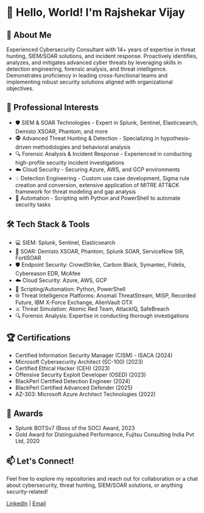 # 👋 Hello, World! I'm Rajshekar Vijay

## 🚀 About Me
Experienced Cybersecurity Consultant with 14+ years of expertise in threat hunting, SIEM/SOAR solutions, and incident response. Proactively identifies, analyzes, and mitigates advanced cyber threats by leveraging skills in detection engineering, forensic analysis, and threat intelligence. Demonstrates proficiency in leading cross-functional teams and implementing robust security solutions aligned with organizational objectives.

## 💼 Professional Interests
- 🛡️ SIEM & SOAR Technologies - Expert in Splunk, Sentinel, Elasticsearch, Demisto XSOAR, Phantom, and more
- 🕵️ Advanced Threat Hunting & Detection - Specializing in hypothesis-driven methodologies and behavioral analysis
- 🔍 Forensic Analysis & Incident Response - Experienced in conducting high-profile security incident investigations
- ☁️ Cloud Security - Securing Azure, AWS, and GCP environments
- 💡 Detection Engineering - Custom use case development, Sigma rule creation and conversion, extensive application of MITRE ATT&CK framework for threat modeling and gap analysis
- 🤖 Automation - Scripting with Python and PowerShell to automate security tasks

## 🛠️ Tech Stack & Tools
- 💻 SIEM: Splunk, Sentinel, Elasticsearch
- 🧰 SOAR: Demisto XSOAR, Phantom, Splunk SOAR, ServiceNow SIR, FortiSOAR
- 🛡️ Endpoint Security: CrowdStrike, Carbon Black, Symantec, Fidelis, Cybereason EDR, McAfee
- ☁️ Cloud Security: Azure, AWS, GCP
- 🐍 Scripting/Automation: Python, PowerShell
- 🌐 Threat Intelligence Platforms: Anomali ThreatStream, MISP, Recorded Future, IBM X-Force Exchange, AlienVault OTX
- ⚔️ Threat Simulation: Atomic Red Team, AttackIQ, SafeBreach
- 🔍 Forensic Analysis: Expertise in conducting thorough investigations

## 🏆 Certifications
- Certified Information Security Manager (CISM) - ISACA (2024)
- Microsoft Cybersecurity Architect (SC-100) (2023)
- Certified Ethical Hacker (CEH) (2023)
- Offensive Security Exploit Developer (OSED) (2023)
- BlackPerl Certified Detection Engineer (2024)
- BlackPerl Certified Advanced Defender (2025)
- AZ-303: Microsoft Azure Architect Technologies (2022)

## 🏅 Awards
- Splunk BOTSv7 (Boss of the SOC) Award, 2023
- Gold Award for Distinguished Performance, Fujitsu Consulting India Pvt Ltd, 2020

## 📫 Let's Connect!
Feel free to explore my repositories and reach out for collaboration or a chat about cybersecurity, threat hunting, SIEM/SOAR solutions, or anything security-related!

[LinkedIn](https://www.linkedin.com/in/rajshekarv) | [Email](mailto:v.rajshekar1988@gmail.com)
